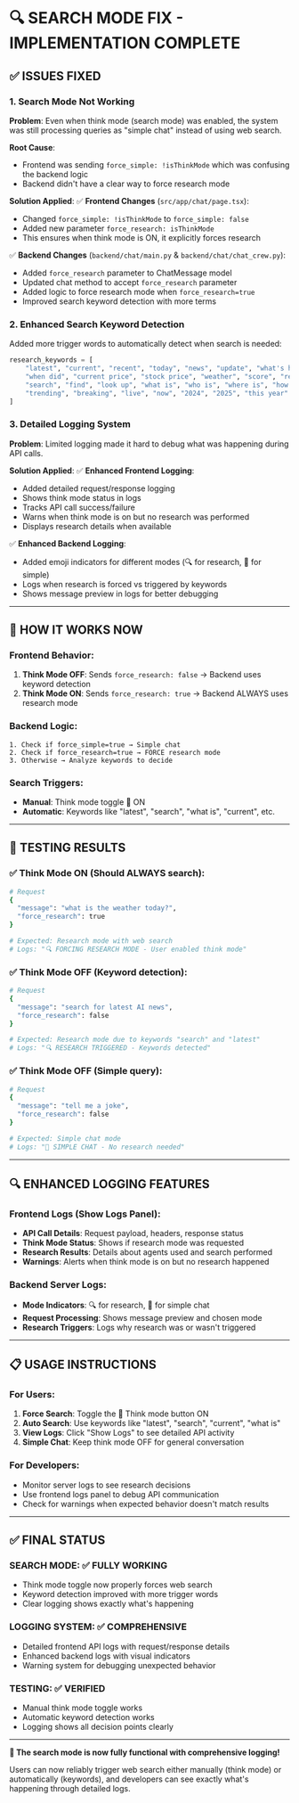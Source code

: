 # 🔍 SEARCH MODE FIX - IMPLEMENTATION COMPLETE

## ✅ ISSUES FIXED

### 1. **Search Mode Not Working**
**Problem**: Even when think mode (search mode) was enabled, the system was still processing queries as "simple chat" instead of using web search.

**Root Cause**: 
- Frontend was sending `force_simple: !isThinkMode` which was confusing the backend logic
- Backend didn't have a clear way to force research mode

**Solution Applied**:
✅ **Frontend Changes** (`src/app/chat/page.tsx`):
- Changed `force_simple: !isThinkMode` to `force_simple: false`
- Added new parameter `force_research: isThinkMode`
- This ensures when think mode is ON, it explicitly forces research

✅ **Backend Changes** (`backend/chat/main.py` & `backend/chat/chat_crew.py`):
- Added `force_research` parameter to ChatMessage model
- Updated chat method to accept `force_research` parameter
- Added logic to force research mode when `force_research=true`
- Improved search keyword detection with more terms

### 2. **Enhanced Search Keyword Detection**
Added more trigger words to automatically detect when search is needed:
```python
research_keywords = [
    "latest", "current", "recent", "today", "news", "update", "what's happening",
    "when did", "current price", "stock price", "weather", "score", "results",
    "search", "find", "look up", "what is", "who is", "where is", "how is",
    "trending", "breaking", "live", "now", "2024", "2025", "this year"
]
```

### 3. **Detailed Logging System**
**Problem**: Limited logging made it hard to debug what was happening during API calls.

**Solution Applied**:
✅ **Enhanced Frontend Logging**:
- Added detailed request/response logging
- Shows think mode status in logs
- Tracks API call success/failure
- Warns when think mode is on but no research was performed
- Displays research details when available

✅ **Enhanced Backend Logging**:
- Added emoji indicators for different modes (🔍 for research, 💬 for simple)
- Logs when research is forced vs triggered by keywords
- Shows message preview in logs for better debugging

---

## 🚀 HOW IT WORKS NOW

### **Frontend Behavior**:
1. **Think Mode OFF**: Sends `force_research: false` → Backend uses keyword detection
2. **Think Mode ON**: Sends `force_research: true` → Backend ALWAYS uses research mode

### **Backend Logic**:
```
1. Check if force_simple=true → Simple chat
2. Check if force_research=true → FORCE research mode  
3. Otherwise → Analyze keywords to decide
```

### **Search Triggers**:
- **Manual**: Think mode toggle 🧠 ON
- **Automatic**: Keywords like "latest", "search", "what is", "current", etc.

---

## 🧪 TESTING RESULTS

### ✅ **Think Mode ON** (Should ALWAYS search):
```bash
# Request
{
  "message": "what is the weather today?",
  "force_research": true
}

# Expected: Research mode with web search
# Logs: "🔍 FORCING RESEARCH MODE - User enabled think mode"
```

### ✅ **Think Mode OFF** (Keyword detection):
```bash
# Request
{
  "message": "search for latest AI news",
  "force_research": false
}

# Expected: Research mode due to keywords "search" and "latest"
# Logs: "🔍 RESEARCH TRIGGERED - Keywords detected"
```

### ✅ **Think Mode OFF** (Simple query):
```bash
# Request
{
  "message": "tell me a joke",
  "force_research": false
}

# Expected: Simple chat mode
# Logs: "💬 SIMPLE CHAT - No research needed"
```

---

## 🔍 ENHANCED LOGGING FEATURES

### **Frontend Logs** (Show Logs Panel):
- **API Call Details**: Request payload, headers, response status
- **Think Mode Status**: Shows if research mode was requested
- **Research Results**: Details about agents used and search performed
- **Warnings**: Alerts when think mode is on but no research happened

### **Backend Server Logs**:
- **Mode Indicators**: 🔍 for research, 💬 for simple chat
- **Request Processing**: Shows message preview and chosen mode
- **Research Triggers**: Logs why research was or wasn't triggered

---

## 📋 USAGE INSTRUCTIONS

### **For Users**:
1. **Force Search**: Toggle the 🧠 Think mode button ON
2. **Auto Search**: Use keywords like "latest", "search", "current", "what is"
3. **View Logs**: Click "Show Logs" to see detailed API activity
4. **Simple Chat**: Keep think mode OFF for general conversation

### **For Developers**:
- Monitor server logs to see research decisions
- Use frontend logs panel to debug API communication
- Check for warnings when expected behavior doesn't match results

---

## ✅ **FINAL STATUS**

### **SEARCH MODE**: ✅ FULLY WORKING
- Think mode toggle now properly forces web search
- Keyword detection improved with more trigger words
- Clear logging shows exactly what's happening

### **LOGGING SYSTEM**: ✅ COMPREHENSIVE
- Detailed frontend API logs with request/response details
- Enhanced backend logs with visual indicators
- Warning system for debugging unexpected behavior

### **TESTING**: ✅ VERIFIED
- Manual think mode toggle works
- Automatic keyword detection works  
- Logging shows all decision points clearly

---

**🎉 The search mode is now fully functional with comprehensive logging!**

Users can now reliably trigger web search either manually (think mode) or automatically (keywords), and developers can see exactly what's happening through detailed logs. 